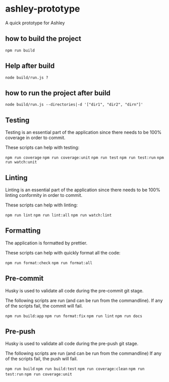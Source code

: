 # ashley-prototype

A quick prototype for Ashley

## how to build the project

`npm run build`

## Help after build

`node build/run.js ?`

## how to run the project after build 

`node build/run.js --directories|-d '["dir1", "dir2", "dirn"]'`


## Testing

Testing is an essential part of the application since there needs to be 100% coverage in order to commit.

These scripts can help with testing:

`npm run coverage`
`npm run coverage:unit`
`npm run test`
`npm run test:run`
`npm run watch:unit`

## Linting 

Linting is an essential part of the application since there needs to be 100% linting conformity in order to commit.

These scripts can help with linting:

`npm run lint`
`npm run lint:all`
`npm run watch:lint`

## Formatting 

The application is formatted by prettier.

These scripts can help with quickly format all the code:

`npm run format:check`
`npm run format:all`

## Pre-commit

Husky is used to validate all code during the pre-commit git stage.

The following scripts are run (and can be run from the commandline).
If any of the scripts fail, the commit will fail.

`npm run build:app`
`npm run format:fix`
`npm run lint`
`npm run docs`

## Pre-push

Husky is used to validate all code during the pre-push git stage.

The following scripts are run (and can be run from the commandline)
If any of the scripts fail, the push will fail.

`npm run build`
`npm run build:test`
`npm run coverage:clean`
`npm run test:run`
`npm run coverage:unit`

